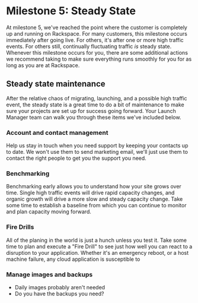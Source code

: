 

# Milestone 5:  Steady State

At milestone 5, we've reached the point where the customer is completely up and running on Rackspace. For many customers, this milestone occurs immediately after going live. For others, it's after one or more high traffic events. For others still, continually fluctuating traffic *is* steady state. Whenever this milestone occurs for you, there are some additional actions we recommend taking to make sure everything runs smoothly for you for as long as you are at Rackspace.

## Steady state maintenance

After the relative chaos of migrating, launching, and a possible high traffic event, the steady state is a great time to do a bit of maintenance to make sure your projects are set up for success going forward. Your Launch Manager team can walk you through these items we've included below.

### Account and contact management  

Help us stay in touch when you need support by keeping your contacts up to date. We won't use them to send marketing email, we'll just use them to contact the right people to get you the support you need.


### Benchmarking

Benchmarking early allows you to understand how your site grows over time. Single high traffic events will drive rapid capacity changes, and organic growth will drive a more slow and steady capacity change. Take some time to establish a baseline from which you can continue to monitor and plan capacity moving forward.

### Fire Drills

All of the planing in the world is just a hunch unless you test it. Take some time to plan and execute a "Fire Drill" to see just how well you can react to a disruption to your application.  Whether it's an emergency reboot, or a host machine failure, any cloud application is susceptible to

<!-- Hide this in the print version <iframe src="http://www.slideshare.net/AndrewDrewCox/slideshelf" width="760px" height="570px" frameborder="0" marginwidth="0" marginheight="0" scrolling="no" style="border:none;" allowfullscreen webkitallowfullscreen mozallowfullscreen></iframe> -->

### Manage images and backups

* Daily images probably aren't needed
* Do you have the backups you need?
